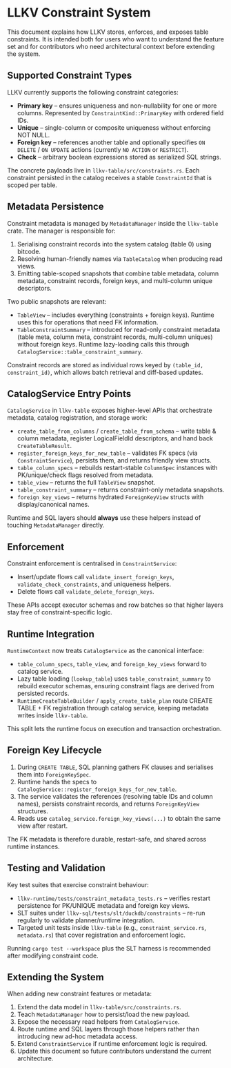 # LLKV Constraint System

This document explains how LLKV stores, enforces, and exposes table constraints. It is
intended both for users who want to understand the feature set and for contributors
who need architectural context before extending the system.

## Supported Constraint Types

LLKV currently supports the following constraint categories:

- **Primary key** – ensures uniqueness and non-nullability for one or more columns.
  Represented by `ConstraintKind::PrimaryKey` with ordered field IDs.
- **Unique** – single-column or composite uniqueness without enforcing NOT NULL.
- **Foreign key** – references another table and optionally specifies `ON DELETE` /
  `ON UPDATE` actions (currently `NO ACTION` or `RESTRICT`).
- **Check** – arbitrary boolean expressions stored as serialized SQL strings.

The concrete payloads live in `llkv-table/src/constraints.rs`. Each constraint persisted
in the catalog receives a stable `ConstraintId` that is scoped per table.

## Metadata Persistence

Constraint metadata is managed by `MetadataManager` inside the `llkv-table` crate. The
manager is responsible for:

1. Serialising constraint records into the system catalog (table 0) using bitcode.
2. Resolving human-friendly names via `TableCatalog` when producing read views.
3. Emitting table-scoped snapshots that combine table metadata, column metadata,
   constraint records, foreign keys, and multi-column unique descriptors.

Two public snapshots are relevant:

- `TableView` – includes everything (constraints + foreign keys). Runtime uses this for
  operations that need FK information.
- `TableConstraintSummary` – introduced for read-only constraint metadata (table meta,
  column meta, constraint records, multi-column uniques) without foreign keys. Runtime
  lazy-loading calls this through `CatalogService::table_constraint_summary`.

Constraint records are stored as individual rows keyed by `(table_id, constraint_id)`,
which allows batch retrieval and diff-based updates.

## CatalogService Entry Points

`CatalogService` in `llkv-table` exposes higher-level APIs that orchestrate metadata,
catalog registration, and storage work:

- `create_table_from_columns` / `create_table_from_schema` – write table & column metadata,
  register LogicalFieldId descriptors, and hand back `CreateTableResult`.
- `register_foreign_keys_for_new_table` – validates FK specs (via `ConstraintService`),
  persists them, and returns friendly view structs.
- `table_column_specs` – rebuilds restart-stable `ColumnSpec` instances with PK/unique/check
  flags resolved from metadata.
- `table_view` – returns the full `TableView` snapshot.
- `table_constraint_summary` – returns constraint-only metadata snapshots.
- `foreign_key_views` – returns hydrated `ForeignKeyView` structs with display/canonical names.

Runtime and SQL layers should **always** use these helpers instead of touching
`MetadataManager` directly.

## Enforcement

Constraint enforcement is centralised in `ConstraintService`:

- Insert/update flows call `validate_insert_foreign_keys`, `validate_check_constraints`,
  and uniqueness helpers.
- Delete flows call `validate_delete_foreign_keys`.

These APIs accept executor schemas and row batches so that higher layers stay free of
constraint-specific logic.

## Runtime Integration

`RuntimeContext` now treats `CatalogService` as the canonical interface:

- `table_column_specs`, `table_view`, and `foreign_key_views` forward to catalog service.
- Lazy table loading (`lookup_table`) uses `table_constraint_summary` to rebuild executor
  schemas, ensuring constraint flags are derived from persisted records.
- `RuntimeCreateTableBuilder` / `apply_create_table_plan` route CREATE TABLE + FK registration
  through catalog service, keeping metadata writes inside `llkv-table`.

This split lets the runtime focus on execution and transaction orchestration.

## Foreign Key Lifecycle

1. During `CREATE TABLE`, SQL planning gathers FK clauses and serialises them into
   `ForeignKeySpec`.
2. Runtime hands the specs to `CatalogService::register_foreign_keys_for_new_table`.
3. The service validates the references (resolving table IDs and column names), persists
   constraint records, and returns `ForeignKeyView` structures.
4. Reads use `catalog_service.foreign_key_views(...)` to obtain the same view after restart.

The FK metadata is therefore durable, restart-safe, and shared across runtime instances.

## Testing and Validation

Key test suites that exercise constraint behaviour:

- `llkv-runtime/tests/constraint_metadata_tests.rs` – verifies restart persistence for PK/UNIQUE
  metadata and foreign key views.
- SLT suites under `llkv-sql/tests/slt/duckdb/constraints` – re-run regularly to validate
  planner/runtime integration.
- Targeted unit tests inside `llkv-table` (e.g., `constraint_service.rs`, `metadata.rs`) that
  cover registration and enforcement logic.

Running `cargo test --workspace` plus the SLT harness is recommended after modifying constraint
code.

## Extending the System

When adding new constraint features or metadata:

1. Extend the data model in `llkv-table/src/constraints.rs`.
2. Teach `MetadataManager` how to persist/load the new payload.
3. Expose the necessary read helpers from `CatalogService`.
4. Route runtime and SQL layers through those helpers rather than introducing new ad-hoc
   metadata access.
5. Extend `ConstraintService` if runtime enforcement logic is required.
6. Update this document so future contributors understand the current architecture.
